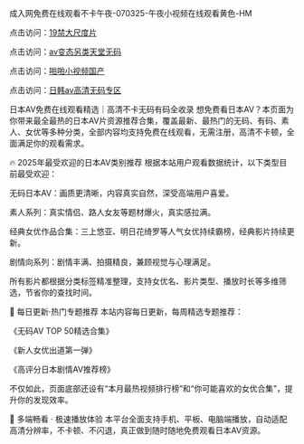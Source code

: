 
成入网免费在线观看不卡午夜-070325-午夜小视频在线观看黄色-HM


点击访问：<a href="https://bered.pages.dev/">19禁大尺度片</a>

点击访问：<a href="https://rtj-3zo.pages.dev/">av变态另类天堂无码</a>

点击访问：<a href="https://vassv.pages.dev/">啪啪小视频国产</a>

点击访问：<a href="https://https://vassv.pages.dev/">日韩av高清无码专区</a>


日本AV免费在线观看精选｜高清不卡无码有码全收录
想免费看日本AV？本页面为你带来最全最热的日本AV片资源推荐合集，覆盖最新、最热门的无码、有码、素人、女优等多种分类，全部内容均支持免费在线观看，无需注册，高清不卡顿，全面满足你的观看需求。

🔥 2025年最受欢迎的日本AV类别推荐
根据本站用户观看数据统计，以下类型目前最受欢迎：

无码日本AV：画质更清晰，内容真实自然，深受高端用户喜爱。

素人系列：真实情侣、路人女友等题材爆火，真实感拉满。

经典女优作品合集：三上悠亚、明日花绮罗等人气女优持续霸榜，经典影片持续更新。

剧情向系列：剧情丰满、拍摄精良，兼顾视觉与心理满足。

所有影片都根据分类标签精准整理，支持女优名、影片类型、播放时长等多维筛选，节省你的查找时间。

📅 每日更新·热门专题推荐
本站内容每日更新，每周精选专题推荐：

《无码AV TOP 50精选合集》

《新人女优出道第一弹》

《高评分日本剧情AV推荐榜》

不仅如此，页面底部还设有“本月最热视频排行榜”和“你可能喜欢的女优合集”，提升你的发现效率。

📱 多端畅看 · 极速播放体验
本平台全面支持手机、平板、电脑端播放，自动适配高清分辨率，不卡顿、不闪退，真正做到随时随地免费观看日本AV资源。

<span style="display:none;">[Canonical link](）</span>
